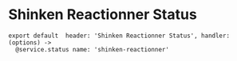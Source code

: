 
# Shinken Reactionner Status

    export default  header: 'Shinken Reactionner Status', handler: (options) ->
      @service.status name: 'shinken-reactionner'
